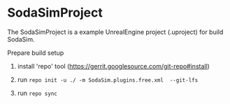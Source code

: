 # SodaSimProject

The SodaSimProject is a example UnrealEngine project (.uproject) for build SodaSim.

Prepare build setup

1. install 'repo' tool (https://gerrit.googlesource.com/git-repo#install)
 
2. run `repo init -u ./ -m SodaSim.plugins.free.xml  --git-lfs`
3. run `repo sync`
